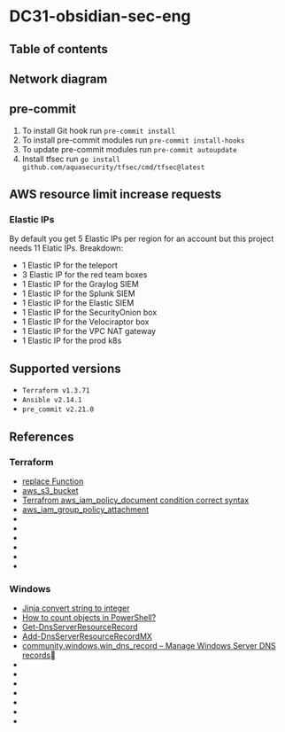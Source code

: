 # DC31-obsidian-sec-eng

## Table of contents
<TODO>

## Network diagram
<TODO>

## pre-commit
1. To install Git hook run `pre-commit install`
1. To install pre-commit modules run `pre-commit install-hooks`
1. To update pre-commit modules run `pre-commit autoupdate`
1. Install tfsec run `go install github.com/aquasecurity/tfsec/cmd/tfsec@latest`

## AWS resource limit increase requests
### Elastic IPs
By default you get 5 Elastic IPs per region for an account but this project needs 11 Elatic IPs. Breakdown:

* 1 Elastic IP for the teleport
* 3 Elastic IP for the red team boxes
* 1 Elastic IP for the Graylog SIEM
* 1 Elastic IP for the Splunk SIEM
* 1 Elastic IP for the Elastic SIEM
* 1 Elastic IP for the SecurityOnion box
* 1 Elastic IP for the Velociraptor box
* 1 Elastic IP for the VPC NAT gateway
* 1 Elastic IP for the prod k8s

## Supported versions
* `Terraform v1.3.71`
* `Ansible v2.14.1`
* `pre_commit v2.21.0`



## References
### Terraform
* [replace Function](https://www.terraform.io/docs/language/functions/replace.html)
* [aws_s3_bucket](https://registry.terraform.io/providers/hashicorp/aws/latest/docs/resources/s3_bucket)
* [Terrafrom aws_iam_policy_document condition correct syntax](https://stackoverflow.com/questions/62831874/terrafrom-aws-iam-policy-document-condition-correct-syntax)
* [aws_iam_group_policy_attachment](https://registry.terraform.io/providers/hashicorp/aws/latest/docs/resources/iam_group_policy_attachment)
* []()
* []()
* []()
* []()
* []()
* []()

### Windows
* [Jinja convert string to integer](https://stackoverflow.com/questions/39938323/jinja-convert-string-to-integer)
* [How to count objects in PowerShell?](https://stackoverflow.com/questions/11526285/how-to-count-objects-in-powershell)
* [Get-DnsServerResourceRecord](https://docs.microsoft.com/en-us/powershell/module/dnsserver/get-dnsserverresourcerecord?view=windowsserver2022-ps)
* [Add-DnsServerResourceRecordMX](https://docs.microsoft.com/en-us/powershell/module/dnsserver/add-dnsserverresourcerecordmx?view=windowsserver2022-ps)
* [community.windows.win_dns_record – Manage Windows Server DNS records](https://docs.ansible.com/ansible/latest/collections/community/windows/win_dns_record_module.html)
* []()
* []()
* []()
* []()
* []()
* []()
* []()
